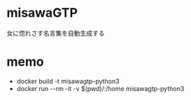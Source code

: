 # misawaGTP
 女に惚れさす名言集を自動生成する

# memo

- docker build -t misawagtp-python3
- docker run --rm -it -v $(pwd)/:/home misawagtp-python3
